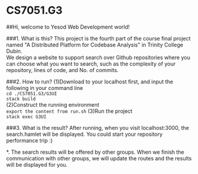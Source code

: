 # CS7051.G3

##Hi, welcome to Yesod Web Development world!

###1. What is this?
This project is the fourth part of the course final project named "A Distributed Platform for Codebase Analysis" in Trinity College Dubin. </br>
We design a website to support search over Github repositories where you can choose what you want to search, such as the complexity of your repository, lines of code, and No. of commits. </br>


###2. How to run?
(1)Download to your localhost first, and input the following in your command line </br>
    `cd ./CS7051.G3/G3UI` </br>
    `stack build` </br>
(2)Construct the running environment </br>
    `export the content from run.sh`
(3)Run the project </br>
    `stack exec G3UI`


###3. What is the result?
After running, when you visit localhost:3000, the search.hamlet will be displayed. You could start your repository performance trip :) </br>

*. The search results will be offered by other groups. When we finish the communication with other groups, we will update the routes and the results will be displayed for you.  
